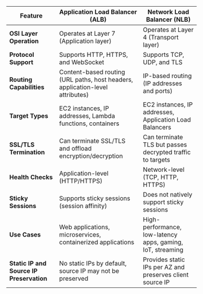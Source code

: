 

| **Feature**                           | **Application Load Balancer (ALB)**                                              | **Network Load Balancer (NLB)**                                                   |
|---------------------------------------|----------------------------------------------------------------------------------|-----------------------------------------------------------------------------------|
| **OSI Layer Operation**               | Operates at Layer 7 (Application layer)                                          | Operates at Layer 4 (Transport layer)                                             |
| **Protocol Support**                  | Supports HTTP, HTTPS, and WebSocket                                              | Supports TCP, UDP, and TLS                                                        |
| **Routing Capabilities**              | Content-based routing (URL paths, host headers, application-level attributes)    | IP-based routing (IP addresses and ports)                                         |
| **Target Types**                      | EC2 instances, IP addresses, Lambda functions, containers                        | EC2 instances, IP addresses, Application Load Balancers                           |
| **SSL/TLS Termination**               | Can terminate SSL/TLS and offload encryption/decryption                          | Can terminate TLS but passes decrypted traffic to targets                         |
| **Health Checks**                     | Application-level (HTTP/HTTPS)                                                   | Network-level (TCP, HTTP, HTTPS)                                                  |
| **Sticky Sessions**                   | Supports sticky sessions (session affinity)                                      | Does not natively support sticky sessions                                         |
| **Use Cases**                         | Web applications, microservices, containerized applications                      | High-performance, low-latency apps, gaming, IoT, streaming                        |
| **Static IP and Source IP Preservation** | No static IPs by default, source IP may not be preserved                         | Provides static IPs per AZ and preserves client source IP                         |

